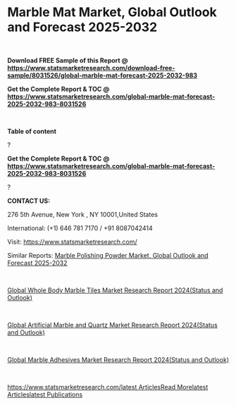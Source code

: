 <h1>Marble Mat Market, Global Outlook and Forecast 2025-2032</h1><br/><p><strong>Download FREE Sample of this Report @ <a href="https://www.statsmarketresearch.com/download-free-sample/8031526/global-marble-mat-forecast-2025-2032-983">https://www.statsmarketresearch.com/download-free-sample/8031526/global-marble-mat-forecast-2025-2032-983</a></strong></p>
 
 
 
 <div><b>Get the Complete Report & TOC @ <a href="https://www.statsmarketresearch.com/global-marble-mat-forecast-2025-2032-983-8031526">https://www.statsmarketresearch.com/global-marble-mat-forecast-2025-2032-983-8031526</a></b></div>
 
 
 
 <p><br />
 
 <b>Table of content</b></p>
 
 
 
 <p>? </p>
 
 
 
 <div><b>Get the Complete Report & TOC @ <a href="https://www.statsmarketresearch.com/global-marble-mat-forecast-2025-2032-983-8031526">https://www.statsmarketresearch.com/global-marble-mat-forecast-2025-2032-983-8031526</a></b></div>
 
 
 
 <p>? </p>
 
 
 
 <p><b>CONTACT US:</b><br />
 
 276 5th Avenue, New York , NY 10001,United States<br />
 
 International: (+1) 646 781 7170 / +91 8087042414<br />
 
 Visit: <a href="https://www.statsmarketresearch.com/">https://www.statsmarketresearch.com/</a><br />
 
 Similar Reports: <a href="https://www.statsmarketresearch.com/global-marble-mat-forecast-2025-2032-983-8031526">Marble Polishing Powder Market, Global Outlook and Forecast 2025-2032 </a><br />
 
 <br />
 
 <a href="https://www.statsmarketresearch.com/global-marble-mat-forecast-2025-2032-983-8031526">Global Whole Body Marble Tiles Market Research Report 2024(Status and Outlook)</a><br />
 
 <br />
 
 <a href="https://www.statsmarketresearch.com/global-marble-mat-forecast-2025-2032-983-8031526">Global Artificial Marble and Quartz Market Research Report 2024(Status and Outlook)</a><br />
 
 <br />
 
 <a href="https://www.statsmarketresearch.com/global-marble-mat-forecast-2025-2032-983-8031526">Global Marble Adhesives Market Research Report 2024(Status and Outlook)</a><br />
 
 <br />
 
 <a href="https://gyeongbokgung.com">https://www.statsmarketresearch.com/</a><a href="https://hallyeomaritime.com">latest Articles</a><a href="https://jingwansa.com">Read More</a><a href="https://nguoiviet.jp/">latest Articles</a><a href="https://www.intelmarketresearch.com/">latest Publications</a></p>